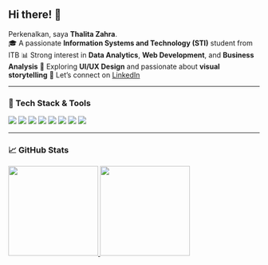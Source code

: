 ## Hi there! 👋

Perkenalkan, saya **Thalita Zahra**.<br>
🎓 A passionate **Information Systems and Technology (STI)** student from ITB
📊 Strong interest in **Data Analytics**, **Web Development**, and **Business Analysis**
🎨 Exploring **UI/UX Design** and passionate about **visual storytelling**
💬 Let’s connect on [LinkedIn](https://www.linkedin.com/in/thalitazahras/)

---

### 🚀 Tech Stack & Tools

<p>
  <img src="https://img.shields.io/badge/Python-3776AB?style=for-the-badge&logo=python&logoColor=white"/>
  <img src="https://img.shields.io/badge/Java-ED8B00?style=for-the-badge&logo=java&logoColor=white"/>
  <img src="https://img.shields.io/badge/JavaScript-F7DF1E?style=for-the-badge&logo=javascript&logoColor=black"/>
  <img src="https://img.shields.io/badge/HTML5-E34F26?style=for-the-badge&logo=html5&logoColor=white"/>
  <img src="https://img.shields.io/badge/CSS3-1572B6?style=for-the-badge&logo=css3&logoColor=white"/>
  <img src="https://img.shields.io/badge/Tailwind-38B2AC?style=for-the-badge&logo=tailwind-css&logoColor=white"/>
  <img src="https://img.shields.io/badge/Figma-F24E1E?style=for-the-badge&logo=figma&logoColor=white"/>
  <img src="https://img.shields.io/badge/Power%20BI-F2C811?style=for-the-badge&logo=powerbi&logoColor=black"/>
</p>

---

### 📈 GitHub Stats

<p align="left">
<a href="https://github.com/thalitazhrr">
  <img height="180em" src="https://github-readme-stats-eight-theta.vercel.app/api?username=thalitazhrr&show_icons=true&theme=algolia&include_all_commits=true&count_private=true"/>
  <img height="180em" src="https://github-readme-stats-eight-theta.vercel.app/api/top-langs/?username=thalitazhrr&layout=compact&theme=algolia"/>
</a>
</p>
 